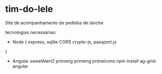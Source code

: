 # tim-do-lele
Site de acompanhamento de pedidos de lanche

tecnologias necessárias:
- Node {
    express, 
    sqlite
    CORS
    crypto-js,
    passport.js
    
}
- Angular 
sweetAlert2
primeng
 primeng primeicons
  npm install ag-grid-angular